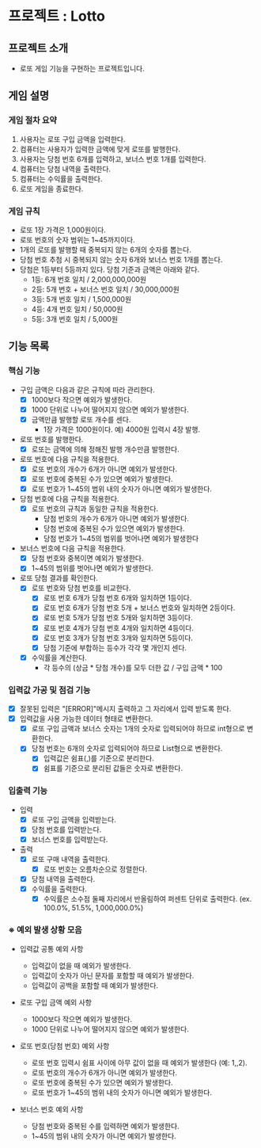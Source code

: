 # 프로젝트 : Lotto

## 프로젝트 소개
- 로또 게임 기능을 구현하는 프로젝트입니다.

## 게임 설명

### 게임 절차 요약
1. 사용자는 로또 구입 금액을 입력한다.
2. 컴퓨터는 사용자가 입력한 금액에 맞게 로또를 발행한다.
3. 사용자는 당첨 번호 6개를 입력하고, 보너스 번호 1개를 입력한다.
5. 컴퓨터는 당첨 내역을 출력한다.
6. 컴퓨터는 수익률을 출력한다.
7. 로또 게임을 종료한다.

### 게임 규칙
- 로또 1장 가격은 1,000원이다.
- 로또 번호의 숫자 범위는 1~45까지이다.
- 1개의 로또를 발행할 때 중복되지 않는 6개의 숫자를 뽑는다.
- 당첨 번호 추첨 시 중복되지 않는 숫자 6개와 보너스 번호 1개를 뽑는다.
- 당첨은 1등부터 5등까지 있다. 당첨 기준과 금액은 아래와 같다.
  - 1등: 6개 번호 일치 / 2,000,000,000원
  - 2등: 5개 번호 + 보너스 번호 일치 / 30,000,000원
  - 3등: 5개 번호 일치 / 1,500,000원
  - 4등: 4개 번호 일치 / 50,000원
  - 5등: 3개 번호 일치 / 5,000원

## 기능 목록

### 핵심 기능
- 구입 금액은 다음과 같은 규칙에 따라 관리한다.
  - [x] 1000보다 작으면 예외가 발생한다.
  - [x] 1000 단위로 나누어 떨어지지 않으면 예외가 발생한다.
  - [x] 금액만큼 발행할 로또 개수를 센다.
    - 1장 가격은 1000원이다. 예) 4000원 입력시 4장 발행.

- 로또 번호를 발행한다.
  - [x] 로또는 금액에 의해 정해진 발행 개수만큼 발행한다.
  
- 로또 번호에 다음 규칙을 적용한다.
  - [x] 로또 번호의 개수가 6개가 아니면 예외가 발생한다.
  - [x] 로또 번호에 중복된 수가 있으면 예외가 발생한다.
  - [x] 로또 번호가 1~45의 범위 내의 숫자가 아니면 예외가 발생한다.

- 당첨 번호에 다음 규칙을 적용한다.
  - [x] 로또 번호의 규칙과 동일한 규칙을 적용한다.
    - 당첨 번호의 개수가 6개가 아니면 예외가 발생한다.
    - 당첨 번호에 중복된 수가 있으면 예외가 발생한다.
    - 당첨 번호가 1~45의 범위를 벗어나면 예외가 발생한다

- 보너스 번호에 다음 규칙을 적용한다.
  - [x] 당첨 번호와 중복이면 예외가 발생한다.
  - [x] 1~45의 범위를 벗어나면 예외가 발생한다.

- 로또 당첨 결과를 확인한다.
  - [x] 로또 번호와 당첨 번호를 비교한다.
    - [x] 로또 번호 6개가 당첨 번호 6개와 일치하면 1등이다.
    - [x] 로또 번호 6개가 당첨 번호 5개 + 보너스 번호와 일치하면 2등이다.
    - [x] 로또 번호 5개가 당첨 번호 5개와 일치하면 3등이다.
    - [x] 로또 번호 4개가 당첨 번호 4개와 일치하면 4등이다.
    - [x] 로또 번호 3개가 당첨 번호 3개와 일치하면 5등이다.
    - [x] 당첨 기준에 부합하는 등수가 각각 몇 개인지 센다.

  - [x] 수익률을 계산한다.
    - 각 등수의 (상금 * 당첨 개수)를 모두 더한 값 / 구입 금액 * 100

### 입력값 가공 및 점검 기능
- [x] 잘못된 입력은 "[ERROR]"메시지 출력하고 그 자리에서 입력 받도록 한다.
- [x] 입력값을 사용 가능한 데이터 형태로 변환한다.
  - [x] 로또 구입 금액과 보너스 숫자는 1개의 숫자로 입력되어야 하므로 int형으로 변환한다.
  - [x] 당첨 번호는 6개의 숫자로 입력되어야 하므로 List<Integer>형으로 변환한다.
    - [x] 입력값은 쉼표(,)를 기준으로 분리한다.
    - [x] 쉼표를 기준으로 분리된 값들은 숫자로 변환한다.

### 입출력 기능
- 입력
  - [x] 로또 구입 금액을 입력받는다.
  - [x] 당첨 번호를 입력받는다.
  - [x] 보너스 번호를 입력받는다.

- 출력
  - [x] 로또 구매 내역을 출력한다.
    - [x] 로또 번호는 오름차순으로 정렬한다.
  - [x] 당첨 내역을 출력한다.
  - [x] 수익률을 출력한다.
    - [x] 수익률은 소수점 둘째 자리에서 반올림하여 퍼센트 단위로 출력한다. (ex. 100.0%, 51.5%, 1,000,000.0%)

### ※ 예외 발생 상황 모음
- 입력값 공통 예외 사항
    - 입력값이 없을 때 예외가 발생한다.
    - 입력값이 숫자가 아닌 문자를 포함할 때 예외가 발생한다.
    - 입력값이 공백을 포함할 때 예외가 발생한다.
  
- 로또 구입 금액 예외 사항
    - 1000보다 작으면 예외가 발생한다.
    - 1000 단위로 나누어 떨어지지 않으면 예외가 발생한다.
  
- 로또 번호(당첨 번호) 예외 사항
    - 로또 번호 입력시 쉼표 사이에 아무 값이 없을 때 예외가 발생한다 (예: 1,,2).
    - 로또 번호의 개수가 6개가 아니면 예외가 발생한다.
    - 로또 번호에 중복된 수가 있으면 예외가 발생한다.
    - 로또 번호가 1~45의 범위 내의 숫자가 아니면 예외가 발생한다.

- 보너스 번호 예외 사항
    - 당첨 번호와 중복된 수를 입력하면 예외가 발생한다.
    - 1~45의 범위 내의 숫자가 아니면 예외가 발생한다.
